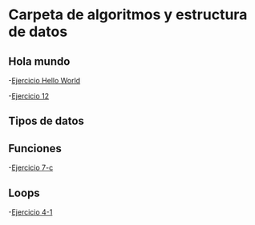 # Carpeta de algoritmos y estructura de datos


## Hola mundo

-[Ejercicio Hello World](/HW.c)

-[Ejercicio 12](/12H.c)

## Tipos de datos



## Funciones

-[Ejercicio 7-c](/vim7.c) 

## Loops

-[Ejercicio 4-1](/4-1.c) 














